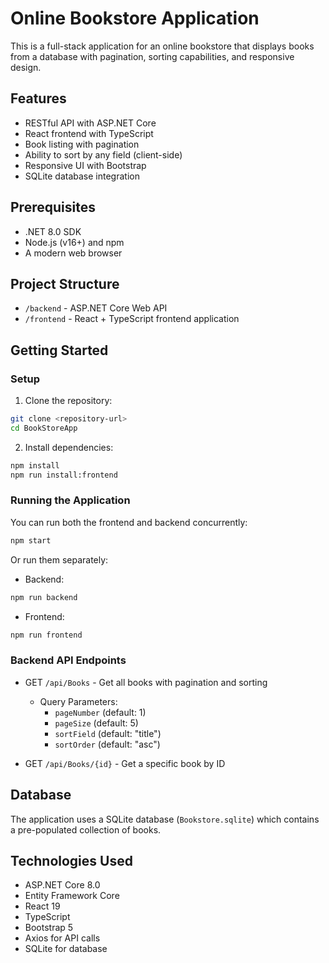 # Online Bookstore Application

This is a full-stack application for an online bookstore that displays books from a database with pagination, sorting capabilities, and responsive design.

## Features

- RESTful API with ASP.NET Core
- React frontend with TypeScript
- Book listing with pagination
- Ability to sort by any field (client-side)
- Responsive UI with Bootstrap
- SQLite database integration

## Prerequisites

- .NET 8.0 SDK
- Node.js (v16+) and npm
- A modern web browser

## Project Structure

- `/backend` - ASP.NET Core Web API
- `/frontend` - React + TypeScript frontend application

## Getting Started

### Setup

1. Clone the repository:
```bash
git clone <repository-url>
cd BookStoreApp
```

2. Install dependencies:
```bash
npm install
npm run install:frontend
```

### Running the Application

You can run both the frontend and backend concurrently:

```bash
npm start
```

Or run them separately:

- Backend:
```bash
npm run backend
```

- Frontend:
```bash
npm run frontend
```

### Backend API Endpoints

- GET `/api/Books` - Get all books with pagination and sorting
  - Query Parameters:
    - `pageNumber` (default: 1)
    - `pageSize` (default: 5)
    - `sortField` (default: "title")
    - `sortOrder` (default: "asc")

- GET `/api/Books/{id}` - Get a specific book by ID

## Database

The application uses a SQLite database (`Bookstore.sqlite`) which contains a pre-populated collection of books.

## Technologies Used

- ASP.NET Core 8.0
- Entity Framework Core
- React 19
- TypeScript
- Bootstrap 5
- Axios for API calls
- SQLite for database 